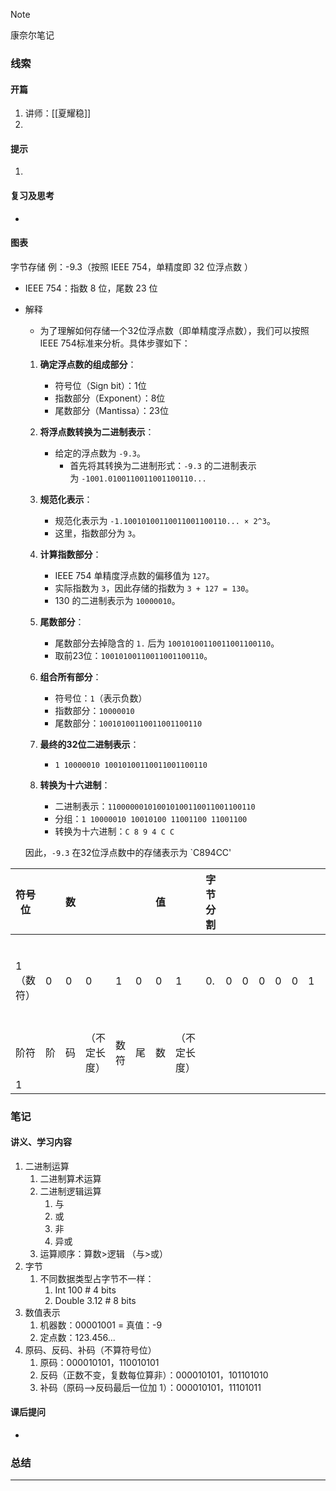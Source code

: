 > [!NOTE]
> 康奈尔笔记

### 线索
#### 开篇
1. 讲师：[[夏耀稳]]
2. 
#### 提示
1. 
#### 复习及思考
- 
#### 图表
字节存储
例：-9.3（按照 IEEE 754，单精度即 32 位浮点数 ）
- IEEE 754：指数 8 位，尾数 23 位
- 解释
	- 为了理解如何存储一个32位浮点数（即单精度浮点数），我们可以按照IEEE 754标准来分析。具体步骤如下：
	1. **确定浮点数的组成部分**：
	    - 符号位（Sign bit）：1位
	    - 指数部分（Exponent）：8位
	    - 尾数部分（Mantissa）：23位
	1. **将浮点数转换为二进制表示**：
	    
	    - 给定的浮点数为 `-9.3`。
		    - 首先将其转换为二进制形式：`-9.3` 的二进制表示为 `-1001.0100110011001100110...`
	1. **规范化表示**：
	    
	    - 规范化表示为 `-1.10010100110011001100110... × 2^3`。
	    - 这里，指数部分为 `3`。
	4. **计算指数部分**：
	    
	    - IEEE 754 单精度浮点数的偏移值为 `127`。
	    - 实际指数为 `3`，因此存储的指数为 `3 + 127 = 130`。
	    - 130 的二进制表示为 `10000010`。
	5. **尾数部分**：
	    
	    - 尾数部分去掉隐含的 `1.` 后为 `10010100110011001100110`。
	    - 取前23位：`10010100110011001100110`。
	6. **组合所有部分**：
	    
	    - 符号位：`1`（表示负数）
	    - 指数部分：`10000010`
	    - 尾数部分：`10010100110011001100110`
	7. **最终的32位二进制表示**：
	    
	    - `1 10000010 10010100110011001100110`
	8. **转换为十六进制**：
	    
	    - 二进制表示：`110000001010010100110011001100110`
	    - 分组：`1 10000010 10010100 11001100 11001100`
	    - 转换为十六进制：`C 8 9 4 C C`
	
	因此，`-9.3` 在32位浮点数中的存储表示为 `C894CC'

| 符号位   |     | 数   |        |     |     | 值   |        | 字节分割 |     |     |     |     |     |     |     |            |
| ----- | --- | --- | ------ | --- | --- | --- | ------ | ---- | --- | --- | --- | --- | --- | --- | --- | ---------- |
| 1（数符） | 0   | 0   | 0      | 1   | 0   | 0   | 1      | 0.   | 0   | 0   | 0   | 0   | 0   | 1   | 1   | 定点：小数点在符号位 |
| 阶符    | 阶   | 码   | （不定长度） | 数符  | 尾   | 数   | （不定长度） |      |     |     |     |     |     |     |     |            |
| 1     |     |     |        |     |     |     |        |      |     |     |     |     |     |     |     |            |

### 笔记
#### 讲义、学习内容
1. 二进制运算
	1. 二进制算术运算
	2. 二进制逻辑运算
		1. 与
		2. 或
		3. 非
		4. 异或
	3. 运算顺序：算数>逻辑 （与>或）
2. 字节
	1. 不同数据类型占字节不一样：
		1. Int 100 # 4 bits
		2. Double 3.12 # 8 bits
3. 数值表示
	1. 机器数：00001001 = 真值：-9
	2. 定点数：123.456...
4. 原码、反码、补码（不算符号位）
	1. 原码：000010101，110010101
	2. 反码（正数不变，复数每位算非）：000010101，101101010
	3. 补码（原码-->反码最后一位加 1）：000010101，11101011
#### 课后提问
- 
### 总结

---

